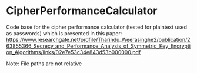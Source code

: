 # CipherPerformanceCalculator

Code base for the cipher performance calculator (tested for plaintext used as passwords) which is presented in this paper: https://www.researchgate.net/profile/Tharindu_Weerasinghe2/publication/263855366_Secrecy_and_Performance_Analysis_of_Symmetric_Key_Encryption_Algorithms/links/02e7e53c34e843d53b000000.pdf

Note: File paths are not relative
